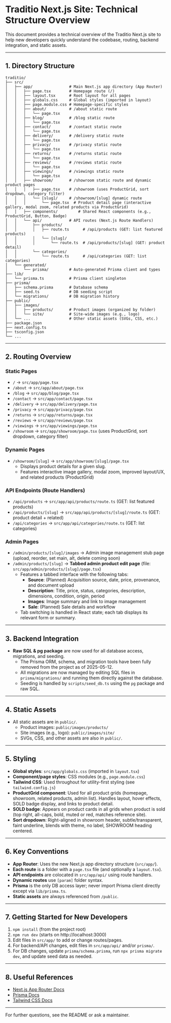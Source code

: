 # Traditio Next.js Site: Technical Structure Overview

This document provides a technical overview of the Traditio Next.js site to help new developers quickly understand the codebase, routing, backend integration, and static assets.

---

## 1. Directory Structure

```
traditio/
├── src/
│   ├── app/                # Main Next.js app directory (App Router)
│   │   ├── page.tsx        # Homepage route (/)
│   │   ├── layout.tsx      # Root layout for all pages
│   │   ├── globals.css     # Global styles (imported in layout)
│   │   ├── page.module.css # Homepage-specific styles
│   │   ├── about/          # /about static route
│   │   │   └── page.tsx
│   │   ├── blog/           # /blog static route
│   │   │   └── page.tsx
│   │   ├── contact/        # /contact static route
│   │   │   └── page.tsx
│   │   ├── delivery/       # /delivery static route
│   │   │   └── page.tsx
│   │   ├── privacy/        # /privacy static route
│   │   │   └── page.tsx
│   │   ├── returns/        # /returns static route
│   │   │   └── page.tsx
│   │   ├── reviews/        # /reviews static route
│   │   │   └── page.tsx
│   │   ├── viewings/       # /viewings static route
│   │   │   └── page.tsx
│   │   ├── showroom/       # /showroom static route and dynamic product pages
│   │   │   ├── page.tsx    # /showroom (uses ProductGrid, sort dropdown, category filter)
│   │   │   └── [slug]/     # /showroom/[slug] dynamic route
│   │   │       └── page.tsx  # Product detail page (interactive gallery, modal zoom, related products via ProductGrid)
│   │   ├── components/         # Shared React components (e.g., ProductGrid, Button, Badge)
│   │   └── api/            # API routes (Next.js Route Handlers)
│   │       ├── products/
│   │       │   ├── route.ts      # /api/products (GET: list featured products)
│   │       │   └── [slug]/
│   │       │       └── route.ts  # /api/products/[slug] (GET: product detail)
│   │       └── categories/
│   │           └── route.ts      # /api/categories (GET: list categories)
│   └── generated/
│       └── prisma/         # Auto-generated Prisma client and types
├── lib/
│   └── prisma.ts           # Prisma client singleton
├── prisma/
│   ├── schema.prisma       # Database schema
│   ├── seed.ts             # DB seeding script
│   └── migrations/         # DB migration history
├── public/
│   ├── images/
│   │   ├── products/       # Product images (organized by folder)
│   │   └── site/           # Site-wide images (e.g., logo)
│   └── ...                 # Other static assets (SVGs, CSS, etc.)
├── package.json
├── next.config.ts
├── tsconfig.json
└── ...
```

---

## 2. Routing Overview

### Static Pages
- `/`           → `src/app/page.tsx`
- `/about`      → `src/app/about/page.tsx`
- `/blog`       → `src/app/blog/page.tsx`
- `/contact`    → `src/app/contact/page.tsx`
- `/delivery`   → `src/app/delivery/page.tsx`
- `/privacy`    → `src/app/privacy/page.tsx`
- `/returns`    → `src/app/returns/page.tsx`
- `/reviews`    → `src/app/reviews/page.tsx`
- `/viewings`   → `src/app/viewings/page.tsx`
- `/showroom`   → `src/app/showroom/page.tsx` (uses ProductGrid, sort dropdown, category filter)

### Dynamic Pages
- `/showroom/[slug]` → `src/app/showroom/[slug]/page.tsx`
  - Displays product details for a given slug.
  - Features interactive image gallery, modal zoom, improved layout/UX, and related products (ProductGrid)

### API Endpoints (Route Handlers)
- `/api/products`         → `src/app/api/products/route.ts` (GET: list featured products)
- `/api/products/[slug]`  → `src/app/api/products/[slug]/route.ts` (GET: product detail + related)
- `/api/categories`       → `src/app/api/categories/route.ts` (GET: list categories)

### Admin Pages
- `/admin/products/[slug]/images` → Admin image management stub page (upload, reorder, set main, alt, delete coming soon)
- `/admin/products/[slug]` → **Tabbed admin product edit page** (file: `src/app/admin/products/[slug]/page.tsx`)
  - Features a tabbed interface with the following tabs:
    - **Source**: (Planned) Acquisition source, date, price, provenance, and document upload
    - **Description**: Title, price, status, categories, description, dimensions, condition, origin, period
    - **Images**: Image summary and link to image management
    - **Sale**: (Planned) Sale details and workflow
  - Tab switching is handled in React state; each tab displays its relevant form or summary.

---

## 3. Backend Integration

- **Raw SQL & pg package** are now used for all database access, migrations, and seeding.
  - The Prisma ORM, schema, and migration tools have been fully removed from the project as of 2025-05-12.
  - All migrations are now managed by editing SQL files in `prisma/migrations/` and running them directly against the database.
  - Seeding is handled by `scripts/seed_db.ts` using the `pg` package and raw SQL.

---

## 4. Static Assets

- All static assets are in `public/`.
  - Product images: `public/images/products/`
  - Site images (e.g., logo): `public/images/site/`
  - SVGs, CSS, and other assets are also in `public/`.

---

## 5. Styling

- **Global styles**: `src/app/globals.css` (imported in `layout.tsx`)
- **Component/page styles**: CSS modules (e.g., `page.module.css`)
- **Tailwind CSS**: Used throughout for utility-first styling (see `tailwind.config.js`)
- **ProductGrid component**: Used for all product grids (homepage, showroom, related products, admin list). Handles layout, hover effects, SOLD badge display, and links to product detail.
- **SOLD badge**: Appears on product cards in all grids when product is sold (top right, all-caps, bold, muted or red, matches reference site).
- **Sort dropdown**: Right-aligned in showroom header, subtle/transparent, faint underline, blends with theme, no label, SHOWROOM heading centered.

---

## 6. Key Conventions

- **App Router**: Uses the new Next.js app directory structure (`src/app/`).
- **Each route** is a folder with a `page.tsx` file (and optionally a `layout.tsx`).
- **API endpoints** are colocated in `src/app/api/` using route handlers.
- **Dynamic routes** use `[param]` folder syntax.
- **Prisma** is the only DB access layer; never import Prisma client directly except via `lib/prisma.ts`.
- **Static assets** are always referenced from `/public`.

---

## 7. Getting Started for New Developers

1. `npm install` (from the project root)
2. `npm run dev` (starts on http://localhost:3000)
3. Edit files in `src/app/` to add or change routes/pages.
4. For backend/API changes, edit files in `src/app/api/` and/or `prisma/`.
5. For DB changes, update `prisma/schema.prisma`, run `npx prisma migrate dev`, and update seed data as needed.

---

## 8. Useful References
- [Next.js App Router Docs](https://nextjs.org/docs/app)
- [Prisma Docs](https://www.prisma.io/docs/)
- [Tailwind CSS Docs](https://tailwindcss.com/docs/)

---

For further questions, see the README or ask a maintainer. 